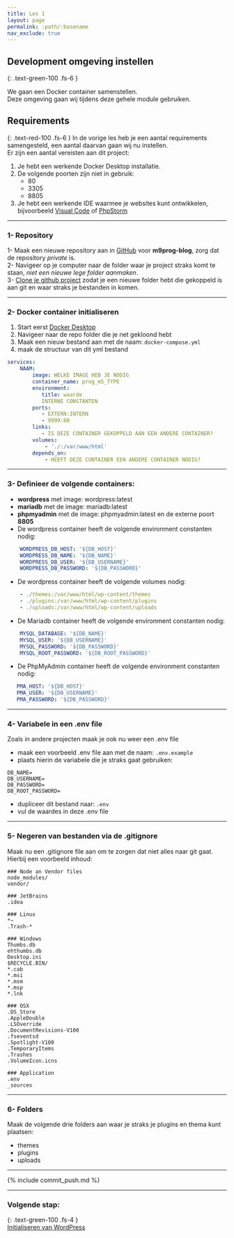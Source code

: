 ```yaml
---
title: Les 1
layout: page
permalink: :path/:basename
nav_exclude: true
---
```


## Development omgeving instellen
{: .text-green-100 .fs-6 }

We gaan een Docker container samenstellen.  
Deze omgeving gaan wij tijdens deze gehele module gebruiken.

## Requirements
{: .text-red-100 .fs-6 }
In de vorige les heb je een aantal requirements samengesteld, een aantal daarvan gaan wij nu instellen.  
Er zijn een aantal vereisten aan dit project:
1. Je hebt een werkende Docker Desktop installatie.
2. De volgende poorten zijn niet in gebruik:
   - 80
   - 3305
   - 8805
3. Je hebt een werkende IDE waarmee je websites kunt ontwikkelen, bijvoorbeeld [Visual Code](https://code.visualstudio.com/download) of [PhpStorm](https://www.jetbrains.com/phpstorm/download/)

---
### 1- Repository
1- Maak een nieuwe repository aan in [GitHub](http://github.com/) voor **m9prog-blog**, zorg dat de repository _private_ is.  
2- Navigeer op je computer naar de folder waar je project straks komt te staan, _niet een nieuwe lege folder aanmaken_.   
3- [Clone je github project](https://git-scm.com/docs/git-clone) zodat je een nieuwe folder hebt die gekoppeld is aan git en waar straks je bestanden in komen.

---
### 2- Docker container initialiseren
1. Start eerst [Docker Desktop](https://www.docker.com/products/docker-desktop/)  
2. Navigeer naar de repo folder die je net gekloond hebt
3. Maak een nieuw bestand aan met de naam: `docker-compose.yml`
4. maak de structuur van dit yml bestand
```yaml
services:
    NAAM:
        image: WELKE IMAGE HEB JE NODIG
        container_name: prog_m5_TYPE
        environment:
           title: waarde
           INTERNE CONSTANTEN
        ports:
           - EXTERN:INTERN
           - 9999:80
        links:
           - IS DEZE CONTAINER GEKOPPELD AAN EEN ANDERE CONTAINER?
        volumes:
            - './:/var/www/html'
        depends_on:
            - HEEFT DEZE CONTAINER EEN ANDERE CONTAINER NODIG?
```

---
### 3- Definieer de volgende containers:
- **wordpress** met image: wordpress:latest
- **mariadb** met de image: mariadb:latest
- **phpmyadmin** met de image: phpmyadmin:latest en de externe poort **8805**
- De wordpress container heeft de volgende environment constanten nodig:
```yml
    WORDPRESS_DB_HOST: '${DB_HOST}'
    WORDPRESS_DB_NAME: '${DB_NAME}'
    WORDPRESS_DB_USER: '${DB_USERNAME}'
    WORDPRESS_DB_PASSWORD: '${DB_PASSWORD}'
```
- De wordpress container heeft de volgende volumes nodig:  
```yml
    - ./themes:/var/www/html/wp-content/themes
    - ./plugins:/var/www/html/wp-content/plugins
    - ./uploads:/var/www/html/wp-content/uploads
```
- De Mariadb container heeft de volgende environment constanten nodig: 
```yml
    MYSQL_DATABASE: '${DB_NAME}'
    MYSQL_USER: '${DB_USERNAME}'
    MYSQL_PASSWORD: '${DB_PASSWORD}'
    MYSQL_ROOT_PASSWORD: '${DB_ROOT_PASSWORD}'
```
- De PhpMyAdmin container heeft de volgende environment constanten nodig: 
```yml
   PMA_HOST: '${DB_HOST}'
   PMA_USER: '${DB_USERNAME}'
   PMA_PASSWORD: '${DB_PASSWORD}'
```

---
### 4- Variabele in een .env file
Zoals in andere projecten maak je ook nu weer een .env file
- maak een voorbeeld .env file aan met de naam: `.env.example`
- plaats hierin de variabele die je straks gaat gebruiken:
```env
DB_NAME=
DB_USERNAME=
DB_PASSWORD=
DB_ROOT_PASSWORD=
```
- dupliceer dit bestand naar: `.env`
- vul de waardes in deze .env file

---
### 5- Negeren van bestanden via de .gitignore
Maak nu een .gitignore file aan om te zorgen dat niet alles naar git gaat.  
Hierbij een voorbeeld inhoud:
```gitignore
### Node an Vendor files
node_modules/
vendor/

### JetBrains
.idea

### Linux
*~
.Trash-*

### Windows
Thumbs.db
ehthumbs.db
Desktop.ini
$RECYCLE.BIN/
*.cab
*.msi
*.msm
*.msp
*.lnk

### OSX
.DS_Store
.AppleDouble
.LSOverride
.DocumentRevisions-V100
.fseventsd
.Spotlight-V100
.TemporaryItems
.Trashes
.VolumeIcon.icns

### Application
.env
_sources
```

---
### 6- Folders 
Maak de volgende drie folders aan waar je straks je plugins en thema kunt plaatsen:  
- themes
- plugins
- uploads

---
{% include commit_push.md %}

---
### Volgende stap:
{: .text-green-100 .fs-4 }  
[Initialiseren van WordPress](initialiseren)
